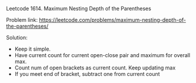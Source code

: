 Leetcode 1614. Maximum Nesting Depth of the Parentheses

Problem link: https://leetcode.com/problems/maximum-nesting-depth-of-the-parentheses/

Solution:
+ Keep it simple.
+ Have current count for current open-close pair and maximum for overall max.
+ Count num of open brackets as current count. Keep updating max
+ If you meet end of bracket, subtract one from current count

